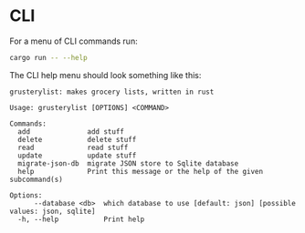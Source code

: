 # CLI

For a menu of CLI commands run:

```bash
cargo run -- --help
```

The CLI help menu should look something like this:

```text
grusterylist: makes grocery lists, written in rust

Usage: grusterylist [OPTIONS] <COMMAND>

Commands:
  add              add stuff
  delete           delete stuff
  read             read stuff
  update           update stuff
  migrate-json-db  migrate JSON store to Sqlite database
  help             Print this message or the help of the given subcommand(s)

Options:
      --database <db>  which database to use [default: json] [possible values: json, sqlite]
  -h, --help           Print help
```
